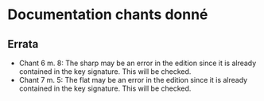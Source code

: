 # Documentation chants donné

## Errata

* Chant 6 m. 8: The sharp may be an error in the edition since it is already contained in the key signature. This will be checked.
* Chant 7 m. 5: The flat may be an error in the edition  since it is already contained in the key signature. This will be checked.